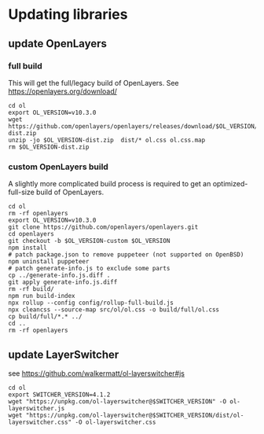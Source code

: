 # Updating libraries

## update OpenLayers

### full build
This will get the full/legacy build of OpenLayers. See https://openlayers.org/download/

```shell
cd ol
export OL_VERSION=v10.3.0
wget https://github.com/openlayers/openlayers/releases/download/$OL_VERSION/$OL_VERSION-dist.zip
unzip -jo $OL_VERSION-dist.zip  dist/* ol.css ol.css.map
rm $OL_VERSION-dist.zip
```

### custom OpenLayers build

A slightly more complicated build process is required to get an optimized-full-size build of OpenLayers.

```shell
cd ol
rm -rf openlayers
export OL_VERSION=v10.3.0
git clone https://github.com/openlayers/openlayers.git
cd openlayers
git checkout -b $OL_VERSION-custom $OL_VERSION
npm install
# patch package.json to remove puppeteer (not supported on OpenBSD)
npm uninstall puppeteer
# patch generate-info.js to exclude some parts
cp ../generate-info.js.diff .
git apply generate-info.js.diff
rm -rf build/
npm run build-index
npx rollup --config config/rollup-full-build.js
npx cleancss --source-map src/ol/ol.css -o build/full/ol.css
cp build/full/*.* ../
cd ..
rm -rf openlayers
```

## update LayerSwitcher

see https://github.com/walkermatt/ol-layerswitcher#js

```shell
cd ol
export SWITCHER_VERSION=4.1.2
wget "https://unpkg.com/ol-layerswitcher@$SWITCHER_VERSION" -O ol-layerswitcher.js
wget "https://unpkg.com/ol-layerswitcher@$SWITCHER_VERSION/dist/ol-layerswitcher.css" -O ol-layerswitcher.css
```
